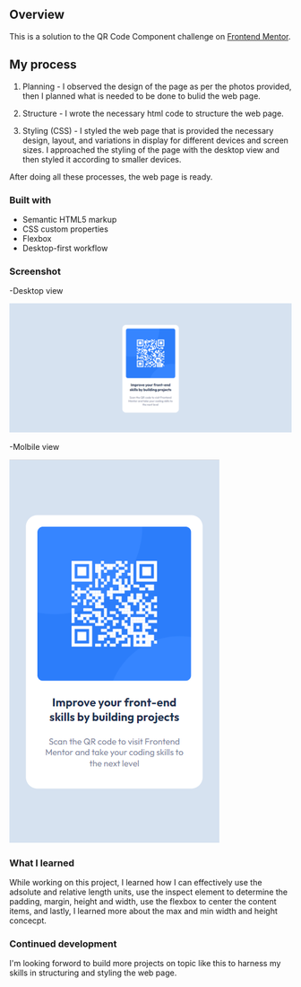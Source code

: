 ## Overview

This is a solution to the QR Code Component challenge on [Frontend Mentor](https://www.frontendmentor.io/challenges/qr-code-component-iux_sIO_H). 

## My process

1. Planning -
I observed the design of the page as per the photos provided, then I planned what is needed to be done to bulid the web page.

2. Structure -
I wrote the necessary html code to structure the web page.

3. Styling (CSS) - 
I styled the web page that is provided the necessary design, layout, and variations in display for different devices and screen sizes. I approached the styling of the page with the desktop view and then styled it according to smaller devices. 

After doing all these processes, the web page is ready.

### Built with

- Semantic HTML5 markup
- CSS custom properties
- Flexbox
- Desktop-first workflow

### Screenshot

-Desktop view

![](Screenshot/Desktop%20view.png)

-Molbile view

![](Screenshot/Mobile%20view.png)

### What I learned

While working on this project, I learned how I can effectively use the adsolute and relative length units, use the inspect element to determine the padding, margin, height and width, use the flexbox to center the content items, and lastly, I learned more about the max and min width and height concecpt. 

### Continued development

I'm looking forword to build more projects on topic like this to harness my skills in structuring and styling the web page.


